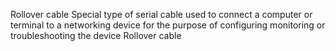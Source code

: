 Rollover cable
	Special type of serial cable used to connect a computer or terminal to a networking device for the purpose of configuring monitoring or troubleshooting the device
	Rollover cable
	